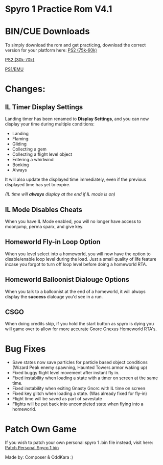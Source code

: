 # Spyro 1 Practice Rom V4.1

# BIN/CUE Downloads
To simply download the rom and get practicing, download the correct version for your platform here:
[PS2 (75k-90k)](https://github.com/C0mposer/Spyro-1-Practice-Rom/releases/download/fullrelease4.1/Spyro.1.Practice.Rom.PS2.Deckard.zip)
   
[PS2 (30k-70k)](https://github.com/C0mposer/Spyro-1-Practice-Rom/releases/download/fullrelease4.1/Spyro.1.Practice.Rom.PS2.IOP.zip)
   
[PS1/EMU](https://github.com/C0mposer/Spyro-1-Practice-Rom/releases/download/fullrelease4.1/Spyro.1.Practice.Rom.PS1.zip)

# Changes:  

## IL Timer Display Settings
Landing timer has been renamed to **Display Settings**, and you can now display your time during multiple conditions:
- Landing
- Flaming
- Gliding
- Collecting a gem
- Collecting a flight level object
- Entering a whirlwind
- Bonking 
- Always 

It will also update the displayed time immediately, even if the previous displayed time has yet to expire.

*(IL time will **always** display at the end if IL mode is on)*

## IL Mode Disables Cheats
When you have IL Mode enabled, you will no longer have access to moonjump, perma sparx, and give key.

## Homeworld Fly-in Loop Option
When you level select into a homeworld, you will now have the option to disable/enable loop level during the load.
Just a small quality of life feature incase you forgot to turn off loop level before doing a homeworld RTA.

## Homeworld Balloonist Dialouge Options
When you talk to a balloonist at the end of a homeworld, it will always display the **success** dialouge you'd see in a run.

## CSGO
When doing credits skip, if you hold the start button as spyro is dying you will game over to allow for more accurate Gnorc Gnexus Homeworld RTA's.

# Bug Fixes
- Save states now save particles for particle based object conditions (Wizard Peak enemy spawning, Haunted Towers armor waking up)
- Fixed buggy flight level movement after instant fly in. 
- Fixed instability when loading a state with a timer on screen at the same time.
- Fixed instability when exiting Gnasty Gnorc with IL time on screen
- Fixed key glitch when loading a state. (Was already fixed for fly-in)
- Flight time will be saved as part of savestate
- Flights will be put back into uncompleted state when flying into a homeworld.


# Patch Own Game
If you wish to patch your own personal spyro 1 .bin file instead, visit here:
[Patch Personal Spyro 1 bin](https://c0mposer.github.io/Spyro-1-Practice-Rom/)

Made by: Composer & OddKara :)